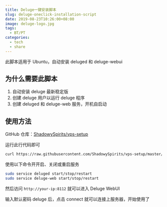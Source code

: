 ```yaml
---
title: Deluge一键安装脚本
slug: deluge-oneclick-installation-script
date: 2019-08-23T10:26:00+08:00
image: deluge-logo.jpg
tags:
  - BT/PT
categories:
  - tech
  - share
---
```


此脚本适用于 Ubuntu，自动安装 deluged 和 deluge-webui

 <!--more-->

## 为什么需要此脚本

1.  自动安装 deluge 最新稳定版
2.  创建 deluge 用户以运行 deluge 程序
3.  创建 deluged 和 deluge-web 服务，开机自启动

## 使用方法

GitHub 仓库：[ShadowySpirits/vps-setup](https://github.com/ShadowySpirits/vps-setup)

运行此行代码即可

```bash
curl https://raw.githubusercontent.com/ShadowySpirits/vps-setup/master/deluge_install.sh | sudo bash
```

使用以下命令开开启、关闭或重启服务

```bash
sudo service deluged start/stop/restart
sudo service deluge-web start/stop/restart
```

然后访问 `http://your-ip:8112` 就可以进入 Deluge WebUI

输入默认密码 deluge 后，点击 connect 就可以连接上服务器，开始使用了
